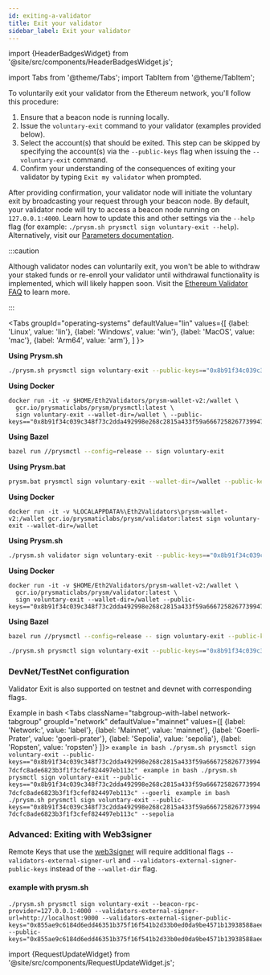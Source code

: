 ```yaml
---
id: exiting-a-validator
title: Exit your validator
sidebar_label: Exit your validator
---
```


import {HeaderBadgesWidget} from '@site/src/components/HeaderBadgesWidget.js';

<HeaderBadgesWidget />

import Tabs from '@theme/Tabs';
import TabItem from '@theme/TabItem';

To voluntarily exit your validator from the Ethereum network, you'll follow this procedure:

 1. Ensure that a beacon node is running locally. 
 1. Issue the `voluntary-exit` command to your validator (examples provided below).
 2. Select the account(s) that should be exited. This step can be skipped by specifying the account(s) via the `--public-keys` flag when issuing the `--voluntary-exit` command.
 3. Confirm your understanding of the consequences of exiting your validator by typing `Exit my validator` when prompted.

After providing confirmation, your validator node will initiate the voluntary exit by broadcasting your request through your beacon node. By default, your validator node will try to access a beacon node running on `127.0.0.1:4000`. Learn how to update this and other settings via the `--help` flag (for example: `./prysm.sh prysmctl sign voluntary-exit --help`). Alternatively, visit our [Parameters documentation](../prysm-usage/parameters.md).

:::caution 

Although validator nodes can voluntarily exit, you won't be able to withdraw your staked funds or re-enroll your validator until withdrawal functionality is implemented, which will likely happen soon. Visit the [Ethereum Validator FAQ](https://launchpad.ethereum.org/en/faq) to learn more.

:::

<Tabs
  groupId="operating-systems"
  defaultValue="lin"
  values={[
    {label: 'Linux', value: 'lin'},
    {label: 'Windows', value: 'win'},
    {label: 'MacOS', value: 'mac'},
    {label: 'Arm64', value: 'arm'},
  ]
}>
<TabItem value="lin">

**Using Prysm.sh**

```bash
./prysm.sh prysmctl sign voluntary-exit --public-keys=="0x8b91f34c039c348f73c2dda492998e268c2815a433f59a6667258267739947dcfc8ade6823b3f1f3cfef824497eb113c"
```

**Using Docker**

```text
docker run -it -v $HOME/Eth2Validators/prysm-wallet-v2:/wallet \
  gcr.io/prysmaticlabs/prysm/prysmctl:latest \
  sign voluntary-exit --wallet-dir=/wallet \ --public-keys=="0x8b91f34c039c348f73c2dda492998e268c2815a433f59a6667258267739947dcfc8ade6823b3f1f3cfef824497eb113c"
```

**Using Bazel**

```bash
bazel run //prysmctl --config=release -- sign voluntary-exit
```

</TabItem>
<TabItem value="win">

**Using Prysm.bat**

```bash
prysm.bat prysmctl sign voluntary-exit --wallet-dir=/wallet --public-keys=="0x8b91f34c039c348f73c2dda492998e268c2815a433f59a6667258267739947dcfc8ade6823b3f1f3cfef824497eb113c"
```

**Using Docker**

```text
docker run -it -v %LOCALAPPDATA%\Eth2Validators\prysm-wallet-v2:/wallet gcr.io/prysmaticlabs/prysm/validator:latest sign voluntary-exit --wallet-dir=/wallet
```

</TabItem>
<TabItem value="mac">

**Using Prysm.sh**

```bash
./prysm.sh validator sign voluntary-exit --public-keys=="0x8b91f34c039c348f73c2dda492998e268c2815a433f59a6667258267739947dcfc8ade6823b3f1f3cfef824497eb113c"
```

**Using Docker**

```text
docker run -it -v $HOME/Eth2Validators/prysm-wallet-v2:/wallet \
  gcr.io/prysmaticlabs/prysm/validator:latest \
  sign voluntary-exit --wallet-dir=/wallet --public-keys=="0x8b91f34c039c348f73c2dda492998e268c2815a433f59a6667258267739947dcfc8ade6823b3f1f3cfef824497eb113c"
```

**Using Bazel**

```bash
bazel run //prysmctl --config=release -- sign voluntary-exit --public-keys=="0x8b91f34c039c348f73c2dda492998e268c2815a433f59a6667258267739947dcfc8ade6823b3f1f3cfef824497eb113c"
```

</TabItem>
<TabItem value="arm">

```bash
./prysm.sh prysmctl sign voluntary-exit --public-keys=="0x8b91f34c039c348f73c2dda492998e268c2815a433f59a6667258267739947dcfc8ade6823b3f1f3cfef824497eb113c"
```

</TabItem>
</Tabs>

### DevNet/TestNet configuration

Validator Exit is also supported on testnet and devnet with corresponding flags.

Example in bash
<Tabs className="tabgroup-with-label network-tabgroup" groupId="network" defaultValue="mainnet" values={[
        {label: 'Network:', value: 'label'},
        {label: 'Mainnet', value: 'mainnet'},
        {label: 'Goerli-Prater', value: 'goerli-prater'},
        {label: 'Sepolia', value: 'sepolia'},
        {label: 'Ropsten', value: 'ropsten'}
    ]}>
    <TabItem className="unclickable-element" value="label"></TabItem>
    <TabItem value="mainnet">
    ```example in bash
    ./prysm.sh prysmctl sign voluntary-exit --public-keys=="0x8b91f34c039c348f73c2dda492998e268c2815a433f59a6667258267739947dcfc8ade6823b3f1f3cfef824497eb113c"
    ```
    </TabItem>
    <TabItem value="goerli-prater">
    ```example in bash
    ./prysm.sh prysmctl sign voluntary-exit --public-keys=="0x8b91f34c039c348f73c2dda492998e268c2815a433f59a6667258267739947dcfc8ade6823b3f1f3cfef824497eb113c" --goerli
    ```
    </TabItem>
    <TabItem value="sepolia">
     ```example in bash
    ./prysm.sh prysmctl sign voluntary-exit --public-keys=="0x8b91f34c039c348f73c2dda492998e268c2815a433f59a6667258267739947dcfc8ade6823b3f1f3cfef824497eb113c" --sepolia
    ```
    </TabItem>
</Tabs>



### Advanced: Exiting with Web3signer

Remote Keys that use the [web3signer](./web3signer.md) will require additional flags `--validators-external-signer-url` and `--validators-external-signer-public-keys` instead of the `--wallet-dir` flag.

#### example with prysm.sh

```text
./prysm.sh prysmctl sign voluntary-exit --beacon-rpc-provider=127.0.0.1:4000 --validators-external-signer-url=http://localhost:9000 --validators-external-signer-public-keys="0x855ae9c6184d6edd46351b375f16f541b2d33b0ed0da9be4571b13938588aee840ba606a946f0e8023ae3a4b2a43b4d4" --public-keys="0x855ae9c6184d6edd46351b375f16f541b2d33b0ed0da9be4571b13938588aee840ba606a946f0e8023ae3a4b2a43b4d4"
```

import {RequestUpdateWidget} from '@site/src/components/RequestUpdateWidget.js';

<RequestUpdateWidget />
